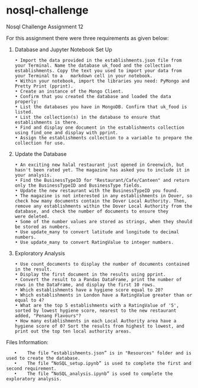 # nosql-challenge
Nosql Challenge Assignment 12

For this assignment there were three requirements as given below:

1. Database and Jupyter Notebook Set Up

       • Import the data provided in the establishments.json file from your Terminal. Name the database uk_food and the collection establishments. Copy the text you used to import your data from your Terminal to a   markdown cell in your notebook.
       • Within your notebook, import the libraries you need: PyMongo and Pretty Print (pprint).
       • Create an instance of the Mongo Client.
       • Confirm that you created the database and loaded the data properly:
       • List the databases you have in MongoDB. Confirm that uk_food is listed.
       • List the collection(s) in the database to ensure that establishments is there.
       • Find and display one document in the establishments collection using find_one and display with pprint.
       • Assign the establishments collection to a variable to prepare the collection for use.

2. Update the Database

       • An exciting new halal restaurant just opened in Greenwich, but hasn't been rated yet. The magazine has asked you to include it in your analysis.
       • Find the BusinessTypeID for "Restaurant/Cafe/Canteen" and return only the BusinessTypeID and BusinessType fields.
       • Update the new restaurant with the BusinessTypeID you found.
       • The magazine is not interested in any establishments in Dover, so check how many documents contain the Dover Local Authority. Then, remove any establishments within the Dover Local Authority from the database, and check the number of documents to ensure they            were deleted.
       • Some of the number values are stored as strings, when they should be stored as numbers.
       • Use update_many to convert latitude and longitude to decimal numbers.
       • Use update_many to convert RatingValue to integer numbers.
   
3. Exploratory Analysis

       • Use count_documents to display the number of documents contained in the result.
       • Display the first document in the results using pprint.
       • Convert the result to a Pandas DataFrame, print the number of rows in the DataFrame, and display the first 10 rows.
       • Which establishments have a hygiene score equal to 20?
       • Which establishments in London have a RatingValue greater than or equal to 4?
       • What are the top 5 establishments with a RatingValue of '5', sorted by lowest hygiene score, nearest to the new restaurant added, "Penang Flavours"?
       • How many establishments in each Local Authority area have a hygiene score of 0? Sort the results from highest to lowest, and print out the top ten local authority areas.

       
Files Information:

       •	The file “establishments.json” is in "Resources" folder and is used to create the database.
       •	The file “NoSQL_setup.ipynb” is used to complete the first and second requirement.
       •	The file “NoSQL_analysis.ipynb” is used to complete the exploratory analysis.
